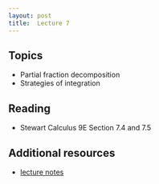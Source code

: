 ```yaml
---
layout: post
title:  Lecture 7
---
```


## Topics

* Partial fraction decomposition
* Strategies of integration 

## Reading

* Stewart Calculus 9E Section 7.4 and 7.5

## Additional resources

* <a href="https://wcasper.github.io/math150Bsummer2023/extras/lecture7notes.pdf">lecture notes</a>


